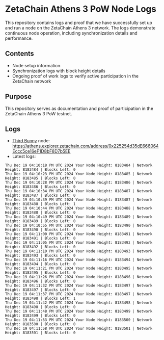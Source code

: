 # ZetaChain Athens 3 PoW Node Logs
This repository contains logs and proof that we have successfully set up and run a node on the ZetaChain Athens 3 network. The logs demonstrate continuous node operation, including synchronization details and performance.

## Contents
- Node setup information
- Synchronization logs with block height details
- Ongoing proof of work logs to verify active participation in the ZetaChain network

## Purpose
This repository serves as documentation and proof of participation in the ZetaChain Athens 3 PoW testnet.

## Logs

- [Third Bunny](https://thirdbunny.xyz/) node: https://athens.explorer.zetachain.com/address/0x225254d35dE666064Eccc5ce16eF1D8bF8D7b5EE
- Latest logs:
```
Thu Dec 19 04:10:18 PM UTC 2024 Your Node Height: 8183484 | Network Height: 8183484 | Blocks Left: 0
Thu Dec 19 04:10:23 PM UTC 2024 Your Node Height: 8183485 | Network Height: 8183485 | Blocks Left: 0
Thu Dec 19 04:10:28 PM UTC 2024 Your Node Height: 8183486 | Network Height: 8183486 | Blocks Left: 0
Thu Dec 19 04:10:34 PM UTC 2024 Your Node Height: 8183487 | Network Height: 8183487 | Blocks Left: 0
Thu Dec 19 04:10:39 PM UTC 2024 Your Node Height: 8183487 | Network Height: 8183488 | Blocks Left: 1
Thu Dec 19 04:10:44 PM UTC 2024 Your Node Height: 8183488 | Network Height: 8183488 | Blocks Left: 0
Thu Dec 19 04:10:49 PM UTC 2024 Your Node Height: 8183489 | Network Height: 8183489 | Blocks Left: 0
Thu Dec 19 04:10:55 PM UTC 2024 Your Node Height: 8183490 | Network Height: 8183490 | Blocks Left: 0
Thu Dec 19 04:11:00 PM UTC 2024 Your Node Height: 8183491 | Network Height: 8183491 | Blocks Left: 0
Thu Dec 19 04:11:05 PM UTC 2024 Your Node Height: 8183492 | Network Height: 8183492 | Blocks Left: 0
Thu Dec 19 04:11:10 PM UTC 2024 Your Node Height: 8183493 | Network Height: 8183493 | Blocks Left: 0
Thu Dec 19 04:11:16 PM UTC 2024 Your Node Height: 8183494 | Network Height: 8183494 | Blocks Left: 0
Thu Dec 19 04:11:21 PM UTC 2024 Your Node Height: 8183495 | Network Height: 8183495 | Blocks Left: 0
Thu Dec 19 04:11:26 PM UTC 2024 Your Node Height: 8183496 | Network Height: 8183496 | Blocks Left: 0
Thu Dec 19 04:11:32 PM UTC 2024 Your Node Height: 8183497 | Network Height: 8183497 | Blocks Left: 0
Thu Dec 19 04:11:37 PM UTC 2024 Your Node Height: 8183497 | Network Height: 8183498 | Blocks Left: 1
Thu Dec 19 04:11:42 PM UTC 2024 Your Node Height: 8183498 | Network Height: 8183498 | Blocks Left: 0
Thu Dec 19 04:11:48 PM UTC 2024 Your Node Height: 8183499 | Network Height: 8183499 | Blocks Left: 0
Thu Dec 19 04:11:53 PM UTC 2024 Your Node Height: 8183500 | Network Height: 8183500 | Blocks Left: 0
Thu Dec 19 04:11:58 PM UTC 2024 Your Node Height: 8183501 | Network Height: 8183501 | Blocks Left: 0
```
